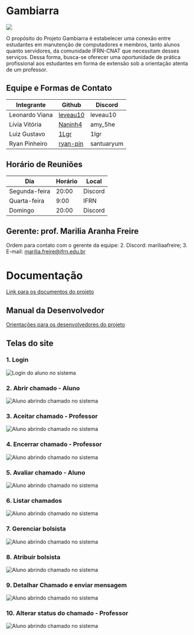 # Gambiarra

<img src="logo_light.png"/>

O propósito do Projeto Gambiarra é estabelecer uma conexão entre estudantes em manutenção de computadores e membros, tanto alunos quanto servidores, da comunidade IFRN-CNAT que necessitam desses serviços. Dessa forma, busca-se oferecer uma oportunidade de prática profissional aos estudantes em forma de extensão sob a orientação atenta de um professor.

## Equipe e Formas de Contato

| Integrante     | Github                                  | Discord    |
| -------------- | --------------------------------------- | ---------- |
| Leonardo Viana | [leveau10](https://github.com/leveau10) | leveau10   |
| Lívia Vitória  | [Naninh4](https://github.com/Naninh4)   | amy_5he    |
| Luiz Gustavo   | [1Lgr](https://github.com/1Lgr)         | 1lgr       |
| Ryan Pinheiro  | [ryan-pin](https://github.com/ryan-pin) | santuaryum |

## Horário de Reuniões

| Dia           | Horário | Local   |
| ------------- | ------- | ------- |
| Segunda-feira | 20:00   | Discord |
| Quarta-feira  | 9:00    | IFRN    |
| Domingo       | 20:00   | Discord |

## Gerente: prof. Marilia Aranha Freire

Ordem para contato com o gerente da equipe: 2. Discord: mariliaafreire; 3. E-mail: marilia.freire@ifrn.edu.br

# Documentação

[Link para os documentos do projeto](gamb-doc/documentacao.md)

## Manual da Desenvolvedor

[Orientações para os desenvolvedores do projeto](gamb-doc/guia-ds/guia.md)

## Telas do site

### 1. Login

![Login do aluno no sistema](gamb-doc/imgs/login.gif)

### 2. Abrir chamado - Aluno

![Aluno abrindo chamado no sistema](gamb-doc/imgs/abrir-chamado.gif)

### 3. Aceitar chamado - Professor

![Aluno abrindo chamado no sistema](gamb-doc/imgs/aceitar.gif)

### 4. Encerrar chamado - Professor

![Aluno abrindo chamado no sistema](gamb-doc/imgs/encerrar.gif)

### 5. Avaliar chamado - Aluno

![Aluno abrindo chamado no sistema](gamb-doc/imgs/avaliar.gif)

### 6. Listar chamados

![Aluno abrindo chamado no sistema](gamb-doc/imgs/listagem.gif)

### 7. Gerenciar bolsista

![Aluno abrindo chamado no sistema](gamb-doc/imgs/gerenciar-bolsista.gif)

### 8. Atribuir bolsista

![Aluno abrindo chamado no sistema](gamb-doc/imgs/atribuir-bolsista.gif)

### 9. Detalhar Chamado e enviar mensagem

![Aluno abrindo chamado no sistema](gamb-doc/imgs/detalhar.gif)

### 10. Alterar status do chamado - Professor

![Aluno abrindo chamado no sistema](gamb-doc/imgs/alterar-status.gif)
